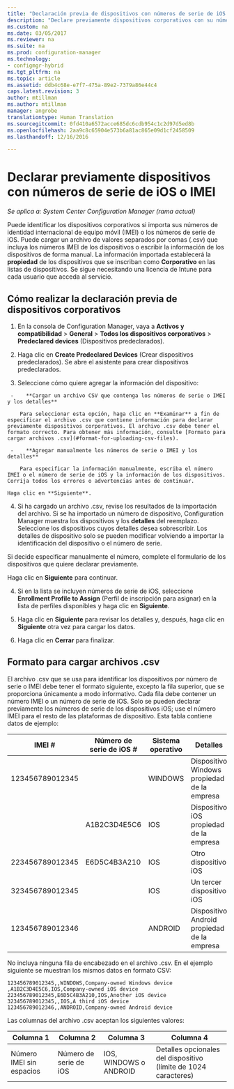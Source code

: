 ```yaml
---
title: "Declaración previa de dispositivos con números de serie de iOS o IMEI | Microsoft Docs"
description: "Declare previamente dispositivos corporativos con su número de serie de iOS o IMEI."
ms.custom: na
ms.date: 03/05/2017
ms.reviewer: na
ms.suite: na
ms.prod: configuration-manager
ms.technology:
- configmgr-hybrid
ms.tgt_pltfrm: na
ms.topic: article
ms.assetid: ddb4c68e-e7f7-475a-89e2-7379a86e44c4
caps.latest.revision: 3
author: mtillman
ms.author: mtillman
manager: angrobe
translationtype: Human Translation
ms.sourcegitcommit: 0fd410a6572acce685dc6cdb954c1c2d97d5ed8b
ms.openlocfilehash: 2aa9c8c65904e573b6a81ac865e09d1cf2458509
ms.lasthandoff: 12/16/2016

---
```

# <a name="predeclare-devices-with-imei-or-ios-serial-numbers"></a>Declarar previamente dispositivos con números de serie de iOS o IMEI

*Se aplica a: System Center Configuration Manager (rama actual)*

Puede identificar los dispositivos corporativos si importa sus números de identidad internacional de equipo móvil (IMEI) o los números de serie de iOS. Puede cargar un archivo de valores separados por comas (.csv) que incluya los números IMEI de los dispositivos o escribir la información de los dispositivos de forma manual.  La información importada establecerá la **propiedad** de los dispositivos que se inscriban como **Corporativo** en las listas de dispositivos. Se sigue necesitando una licencia de Intune para cada usuario que acceda al servicio.  

## <a name="how-to-predeclare-corporate-owned-devices"></a>Cómo realizar la declaración previa de dispositivos corporativos

1.    En la consola de Configuration Manager, vaya a **Activos y compatibilidad** > **General** > **Todos los dispositivos corporativos** > **Predeclared devices** (Dispositivos predeclarados).

2.  Haga clic en **Create Predeclared Devices** (Crear dispositivos predeclarados). Se abre el asistente para crear dispositivos predeclarados.

3.    Seleccione cómo quiere agregar la información del dispositivo:

     -    **Cargar un archivo CSV que contenga los números de serie o IMEI y los detalles**

        Para seleccionar esta opción, haga clic en **Examinar** a fin de especificar el archivo .csv que contiene información para declarar previamente dispositivos corporativos. El archivo .csv debe tener el formato correcto. Para obtener más información, consulte [Formato para cargar archivos .csv](#format-for-uploading-csv-files).

     -    **Agregar manualmente los números de serie o IMEI y los detalles**

        Para especificar la información manualmente, escriba el número IMEI o el número de serie de iOS y la información de los dispositivos. Corrija todos los errores o advertencias antes de continuar.

    Haga clic en **Siguiente**.

4. Si ha cargado un archivo .csv, revise los resultados de la importación del archivo. Si se ha importado un número de dispositivo, Configuration Manager muestra los dispositivos y los **detalles** del reemplazo. Seleccione los dispositivos cuyos detalles desea sobrescribir. Los detalles de dispositivo solo se pueden modificar volviendo a importar la identificación del dispositivo o el número de serie.

  Si decide especificar manualmente el número, complete el formulario de los dispositivos que quiere declarar previamente.

  Haga clic en **Siguiente** para continuar.

4. Si en la lista se incluyen números de serie de iOS, seleccione **Enrollment Profile to Assign** (Perfil de inscripción para asignar) en la lista de perfiles disponibles y haga clic en **Siguiente**.

5. Haga clic en **Siguiente** para revisar los detalles y, después, haga clic en **Siguiente** otra vez para cargar los datos.

6. Haga clic en **Cerrar** para finalizar.

## <a name="format-for-uploading-csv-files"></a>Formato para cargar archivos .csv

El archivo .csv que se usa para identificar los dispositivos por número de serie o IMEI debe tener el formato siguiente, excepto la fila superior, que se proporciona únicamente a modo informativo. Cada fila debe contener un número IMEI o un número de serie de iOS. Solo se pueden declarar previamente los números de serie de los dispositivos iOS; use el número IMEI para el resto de las plataformas de dispositivo. Esta tabla contiene datos de ejemplo:

| IMEI #  | Número de serie de iOS #  | Sistema operativo | Detalles |
|------------ |---------------|-----|-----|
| 123456789012345    |   | WINDOWS | Dispositivo Windows propiedad de la empresa|
|   | A1B2C3D4E5C6 | IOS |     Dispositivo iOS propiedad de la empresa|
| 223456789012345 | E6D5C4B3A210 |   IOS |     Otro dispositivo iOS|
| 323456789012345 |        |   IOS |     Un tercer dispositivo iOS|
| 123456789012346 |         |   ANDROID |     Dispositivo Android propiedad de la empresa|

No incluya ninguna fila de encabezado en el archivo .csv. En el ejemplo siguiente se muestran los mismos datos en formato CSV:

```
123456789012345,,WINDOWS,Company-owned Windows device
,A1B2C3D4E5C6,IOS,Company-owned iOS device
223456789012345,E6D5C4B3A210,IOS,Another iOS device
323456789012345,,IOS,A third iOS device
123456789012346,,ANDROID,Company-owned Android device
```

Las columnas del archivo .csv aceptan los siguientes valores:

| Columna 1 | Columna 2 | Columna 3 | Columna 4 |
|---|---|---|---|
|Número IMEI sin espacios | Número de serie de iOS | IOS, WINDOWS o ANDROID | Detalles opcionales del dispositivo (límite de 1024 caracteres) |

